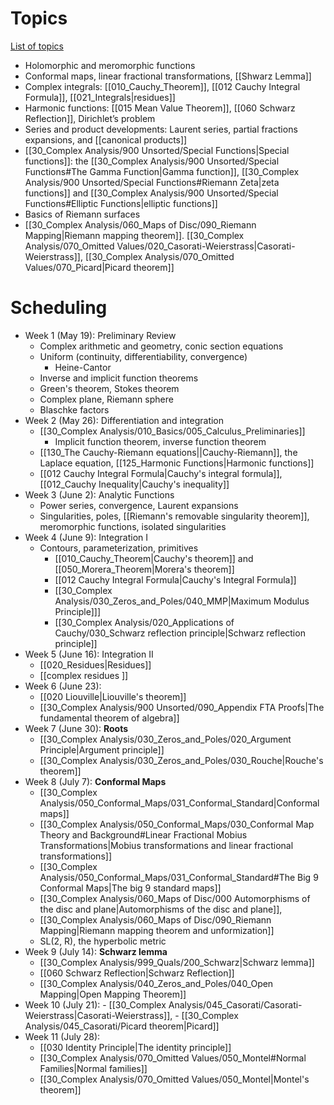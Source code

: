 
# Topics

[List of topics](attachments/Complex_Analysis_Prelim_Review.pdf)

- Holomorphic and meromorphic functions
- Conformal maps, linear fractional transformations, [[Shwarz Lemma]]
- Complex integrals: [[010_Cauchy_Theorem]], [[012 Cauchy Integral Formula]], [[021_Integrals|residues]]
- Harmonic functions: [[015 Mean Value Theorem]], [[060 Schwarz Reflection]], Dirichlet’s problem
- Series and product developments: Laurent series, partial fractions expansions, and [[canonical products]]
- [[30_Complex Analysis/900 Unsorted/Special Functions|Special functions]]: the [[30_Complex Analysis/900 Unsorted/Special Functions#The Gamma Function|Gamma function]], [[30_Complex Analysis/900 Unsorted/Special Functions#Riemann Zeta|zeta functions]] and [[30_Complex Analysis/900 Unsorted/Special Functions#Elliptic Functions|elliptic functions]]
- Basics of Riemann surfaces
- [[30_Complex Analysis/060_Maps of Disc/090_Riemann Mapping|Riemann mapping theorem]]. [[30_Complex Analysis/070_Omitted Values/020_Casorati-Weierstrass|Casorati-Weierstrass]], [[30_Complex Analysis/070_Omitted Values/070_Picard|Picard theorem]]

# Scheduling

- Week 1 (May 19): 
Preliminary Review
    - Complex arithmetic and geometry, conic section equations
    - Uniform (continuity,  differentiability, convergence)
        - Heine-Cantor
    - Inverse and implicit function theorems
    - Green's theorem, Stokes theorem
    - Complex plane, Riemann sphere
    - Blaschke factors
- Week 2 (May 26):
Differentiation and integration
    - [[30_Complex Analysis/010_Basics/005_Calculus_Preliminaries]]
	    - Implicit function theorem, inverse function theorem
    - [[130_The Cauchy-Riemann equations||Cauchy-Riemann]], the Laplace equation, [[125_Harmonic Functions|Harmonic functions]]
    - [[012 Cauchy Integral Formula|Cauchy's integral formula]], [[012_Cauchy Inequality|Cauchy's inequality]]
- Week 3 (June 2):
Analytic Functions
    - Power series, convergence, Laurent expansions
    - Singularities, poles, [[Riemann's removable singularity theorem]], meromorphic functions, isolated singularities
- Week 4 (June 9):
Integration I
    - Contours, parameterization, primitives
		- [[010_Cauchy_Theorem|Cauchy's theorem]] and [[050_Morera_Theorem|Morera's theorem]]
		- [[012 Cauchy Integral Formula|Cauchy's Integral Formula]]
		- [[30_Complex Analysis/030_Zeros_and_Poles/040_MMP|Maximum Modulus Principle]]]
		- [[30_Complex Analysis/020_Applications of Cauchy/030_Schwarz reflection principle|Schwarz reflection principle]]
- Week 5 (June 16):
Integration II
    - [[020_Residues|Residues]]
    - [[complex residues ]]
- Week 6 (June 23):
	- [[020 Liouville|Liouville's theorem]]
	- [[30_Complex Analysis/900 Unsorted/090_Appendix FTA Proofs|The fundamental theorem of algebra]]
- Week 7 (June 30): **Roots**
	- [[30_Complex Analysis/030_Zeros_and_Poles/020_Argument Principle|Argument principle]]
	-  [[30_Complex Analysis/030_Zeros_and_Poles/030_Rouche|Rouche's theorem]]
- Week 8 (July 7): **Conformal Maps**
	- [[30_Complex Analysis/050_Conformal_Maps/031_Conformal_Standard|Conformal maps]]
	- [[30_Complex Analysis/050_Conformal_Maps/030_Conformal Map Theory and Background#Linear Fractional Mobius Transformations|Mobius transformations and linear fractional transformations]]
	- [[30_Complex Analysis/050_Conformal_Maps/031_Conformal_Standard#The Big 9 Conformal Maps|The big 9 standard maps]]
	- [[30_Complex Analysis/060_Maps of Disc/000 Automorphisms of the disc and plane|Automorphisms of the disc and plane]], 
	- [[30_Complex Analysis/060_Maps of Disc/090_Riemann Mapping|Riemann mapping theorem and unformization]]
	- SL(2, R), the hyperbolic metric
- Week 9 (July 14): **Schwarz lemma**
	- [[30_Complex Analysis/999_Quals/200_Schwarz|Schwarz lemma]] 
	- [[060 Schwarz Reflection|Schwarz Reflection]]
	- [[30_Complex Analysis/040_Zeros_and_Poles/040_Open Mapping|Open Mapping Theorem]]
- Week 10  (July 21): 
		- [[30_Complex Analysis/045_Casorati/Casorati-Weierstrass|Casorati-Weierstrass]], 
		- [[30_Complex Analysis/045_Casorati/Picard theorem|Picard]]
- Week 11 (July 28):
	- [[030 Identity Principle|The identity principle]]
	- [[30_Complex Analysis/070_Omitted Values/050_Montel#Normal Families|Normal families]]
	- [[30_Complex Analysis/070_Omitted Values/050_Montel|Montel's theorem]]
